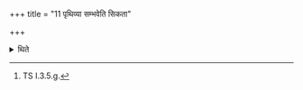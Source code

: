 +++
title = "11 पृथिव्या सम्भवेति सिकता"

+++

<details><summary>थिते</summary>

11. With pr̥thivya sambhava...[^1] he throws down in the middle (of the stream) and on the other bank sand or a clod of earth.  


[^1]: TS I.3.5.g.
</details>
